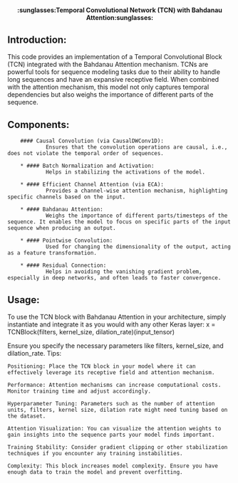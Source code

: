 <h4><center>:sunglasses:Temporal Convolutional Network (TCN) with Bahdanau Attention:sunglasses:</center></h4>

## Introduction:

This code provides an implementation of a Temporal Convolutional Block (TCN) integrated with the Bahdanau Attention mechanism. TCNs are powerful tools for sequence modeling tasks due to their ability to handle long sequences and have an expansive receptive field. When combined with the attention mechanism, this model not only captures temporal dependencies but also weighs the importance of different parts of the sequence.

## Components:
        #### Causal Convolution (via CausalDWConv1D):
                Ensures that the convolution operations are causal, i.e., does not violate the temporal order of sequences.
        
        * #### Batch Normalization and Activation:
                Helps in stabilizing the activations of the model.
        
        * #### Efficient Channel Attention (via ECA):
                Provides a channel-wise attention mechanism, highlighting specific channels based on the input.
        
        * #### Bahdanau Attention:
                Weighs the importance of different parts/timesteps of the sequence. It enables the model to focus on specific parts of the input sequence when producing an output.
        
        * #### Pointwise Convolution:
                Used for changing the dimensionality of the output, acting as a feature transformation.
        
        * #### Residual Connection:
                Helps in avoiding the vanishing gradient problem, especially in deep networks, and often leads to faster convergence.

## Usage:

To use the TCN block with Bahdanau Attention in your architecture, simply instantiate and integrate it as you would with any other Keras layer:
x = TCNBlock(filters, kernel_size, dilation_rate)(input_tensor)

Ensure you specify the necessary parameters like filters, kernel_size, and dilation_rate.
Tips:

    Positioning: Place the TCN block in your model where it can effectively leverage its receptive field and attention mechanism.

    Performance: Attention mechanisms can increase computational costs. Monitor training time and adjust accordingly.

    Hyperparameter Tuning: Parameters such as the number of attention units, filters, kernel size, dilation rate might need tuning based on the dataset.

    Attention Visualization: You can visualize the attention weights to gain insights into the sequence parts your model finds important.

    Training Stability: Consider gradient clipping or other stabilization techniques if you encounter any training instabilities.

    Complexity: This block increases model complexity. Ensure you have enough data to train the model and prevent overfitting.

